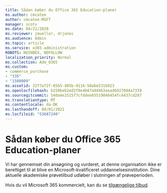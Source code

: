 ```yaml
---
title: Sådan køber du Office 365 Education-planer
ms.author: cmcatee
author: cmcatee-MSFT
manager: scotv
ms.date: 04/21/2020
ms.reviewer: jmueller, drjones
ms.audience: Admin
ms.topic: article
ms.service: o365-administration
ROBOTS: NOINDEX, NOFOLLOW
localization_priority: Normal
ms.collection: Adm_O365
ms.custom:
- commerce_purchase
- "335"
- "1500009"
ms.assetid: 22f7af2f-85b5-405b-9116-50abe531b023
ms.openlocfilehash: b150beb2ed2f0e4b87a9d4b3aead6927094a7339
ms.sourcegitcommit: 540a4e2515f7cfddee65519046454fc4437cd287
ms.translationtype: MT
ms.contentlocale: da-DK
ms.lasthandoff: 08/01/2021
ms.locfileid: "53687240"
---
```

# <a name="how-to-purchase-office-365-education-plans"></a>Sådan køber du Office 365 Education-planer

Vi har gennemset din ansøgning og vurderet, at denne organisation ikke er berettiget til at blive en Microsoft-kvalificeret uddannelsesinstitution. Dine aktuelle akademiske prøvetilbud udløber i slutningen af prøveperioden.
  
Hvis du vil Microsoft 365 kommercielt, kan du se [tilgængelige tilbud](https://go.microsoft.com/fwlink/p/?linkid=868433).  
